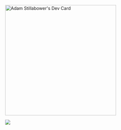 <a href="https://app.daily.dev/adamstillabower"><img src="https://api.daily.dev/devcards/v2/8sM4ijS2zO568QrlYbeu1.png?type=default&r=jyu" width="356" alt="Adam Stillabower's Dev Card"/></a>


<a href="https://wakatime.com"><img src="https://wakatime.com/share/@018cec92-09f5-4bb9-a53d-1ee21adaa8d4/a47f03fd-36da-49c9-bb2f-8366e96d6c78.png" /></a>

<!---
Cybower/Cybower is a ✨ special ✨ repository because its `README.md` (this file) appears on your GitHub profile.
You can click the Preview link to take a look at your changes.
--->
